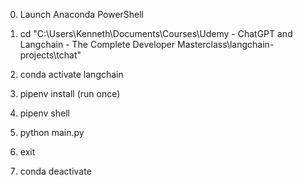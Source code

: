 0. Launch Anaconda PowerShell
   
1. cd "C:\Users\Kenneth\Documents\Courses\Udemy - ChatGPT and Langchain - The Complete Developer Masterclass\langchain-projects\tchat"
2. conda activate langchain
3. pipenv install (run once)
4. pipenv shell
   
5. python main.py

6.  exit
7.  conda deactivate